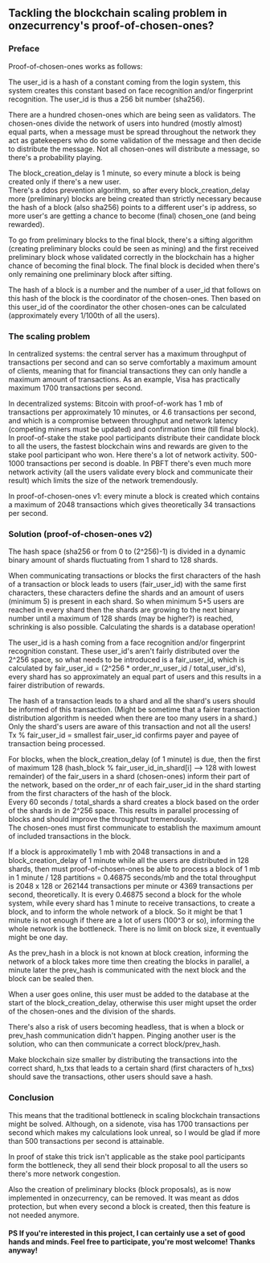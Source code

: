 ## Tackling the blockchain scaling problem in onzecurrency's proof-of-chosen-ones?

### Preface

Proof-of-chosen-ones works as follows:

The user_id is a hash of a constant coming from the login system, this system creates this constant based on face recognition and/or fingerprint recognition. The user_id is thus a 256 bit number (sha256).

There are a hundred chosen-ones which are being seen as validators. The chosen-ones divide the network of users into hundred (mostly almost) equal parts, when a message must be spread throughout the network they act as gatekeepers who do some validation of the message and then decide to distribute the message. Not all chosen-ones will distribute a message, so there's a probability playing.

The block_creation_delay is 1 minute, so every minute a block is being created only if there's a new user.  
There's a ddos prevention algorithm, so after every block_creation_delay more (preliminary) blocks are being created than strictly necessary because the hash of a block (also sha256) points to a different user's ip address, so more user's are getting a chance to become (final) chosen_one (and being rewarded).

To go from preliminary blocks to the final block, there's a sifting algorithm (creating preliminary blocks could be seen as mining) and the first received preliminary block whose validated correctly in the blockchain has a higher chance of becoming the final block. The final block is decided when there's only remaining one preliminary block after sifting.

The hash of a block is a number and the number of a user_id that follows on this hash of the block is the coordinator of the chosen-ones. Then based on this user_id of the coordinator the other chosen-ones can be calculated (approximately every 1/100th of all the users).

### The scaling problem

In centralized systems: the central server has a maximum throughput of transactions per second and can so serve comfortably a maximum amount of clients, meaning that for financial transactions they can only handle a maximum amount of transactions. As an example, Visa has practically maximum 1700 transactions per second.

In decentralized systems: Bitcoin with proof-of-work has 1 mb of transactions per approximately 10 minutes, or 4.6 transactions per second, and which is a compromise between throughput and network latency (competing miners must be updated) and confirmation time (till final block). In proof-of-stake the stake pool participants distribute their candidate block to all the users, the fastest blockchain wins and rewards are given to the stake pool participant who won. Here there's a lot of network activity. 500-1000 transactions per second is doable. In PBFT there's even much more network activity (all the users validate every block and communicate their result) which limits the size of the network tremendously.

In proof-of-chosen-ones v1: every minute a block is created which contains a maximum of 2048 transactions which gives theoretically 34 transactions per second.

### Solution (proof-of-chosen-ones v2)

The hash space (sha256 or from 0 to (2^256)-1) is divided in a dynamic binary amount of shards fluctuating from 1 shard to 128 shards.

When communicating transactions or blocks the first characters of the hash of a transaction or block leads to users (fair_user_id) with the same first characters, these characters define the shards and an amount of users (minimum 5) is present in each shard. So when minimum 5+5 users are reached in every shard then the shards are growing to the next binary number until a maximum of 128 shards (may be higher?) is reached, schrinking is also possible. Calculating the shards is a database operation!

The user_id is a hash coming from a face recognition and/or fingerprint recognition constant. These user_id's aren't fairly distributed over the 2^256 space, so what needs to be introduced is a fair_user_id, which is calculated by fair_user_id = (2^256 * order_nr_user_id / total_user_id's), every shard has so approximately an equal part of users and this results in a fairer distribution of rewards.

The hash of a transaction leads to a shard and all the shard's users should be informed of this transaction. (Might be sometime that a fairer transaction distribution algorithm is needed when there are too many users in a shard.) Only the shard's users are aware of this transaction and not all the users!  
Tx % fair_user_id = smallest fair_user_id confirms payer and payee of transaction being processed.

For blocks, when the block_creation_delay (of 1 minute) is due, then the first of maximum 128 (hash_block % fair_user_id_in_shard[i] --> 128 with lowest remainder) of the fair_users in a shard (chosen-ones) inform their part of the network, based on the order_nr of each fair_user_id in the shard starting from the first characters of the hash of the block.  
Every 60 seconds / total_shards a shard creates a block based on the order of the shards in de 2^256 space. This results in parallel processing of blocks and should improve the throughput tremendously.  
The chosen-ones must first communicate to establish the maximum amount of included transactions in the block.

If a block is approximatelly 1 mb with 2048 transactions in and a block_creation_delay of 1 minute while all the users are distributed in 128 shards, then must proof-of-chosen-ones be able to process a block of 1 mb in 1 minute / 128 partitions = 0.46875 seconds/mb and the total throughput is 2048 x 128 or 262144 transactions per minute or 4369 transactions per second, theoretically. It is every 0.46875 second a block for the whole system, while every shard has 1 minute to receive transactions, to create a block, and to inform the whole network of a block. So it might be that 1 minute is not enough if there are a lot of users (100^3 or so), informing the whole network is the bottleneck. There is no limit on block size, it eventually might be one day.

As the prev_hash in a block is not known at block creation, informing the network of a block takes more time then creating the blocks in parallel, a minute later the prev_hash is communicated with the next block and the block can be sealed then.

When a user goes online, this user must be added to the database at the start of the block_creation_delay, otherwise this user might upset the order of the chosen-ones and the division of the shards.

There's also a risk of users becoming headless, that is when a block or prev_hash communication didn't happen. Pinging another user is the solution, who can then communicate a correct block/prev_hash.

Make blockchain size smaller by distributing the transactions into the correct shard, h_txs that leads to a certain shard (first characters of h_txs) should save the transactions, other users should save a hash.

### Conclusion

This means that the traditional bottleneck in scaling blockchain transactions might be solved. Although, on a sidenote, visa has 1700 transactions per second which makes my calculations look unreal, so I would be glad if more than 500 transactions per second is attainable.

In proof of stake this trick isn't applicable as the stake pool participants form the bottleneck, they all send their block proposal to all the users so there's more network congestion.

Also the creation of preliminary blocks (block proposals), as is now implemented in onzecurrency, can be removed. It was meant as ddos protection, but when every second a block is created, then this feature is not needed anymore.

#### PS If you're interested in this project, I can certainly use a set of good hands and minds. Feel free to participate, you're most welcome! Thanks anyway!